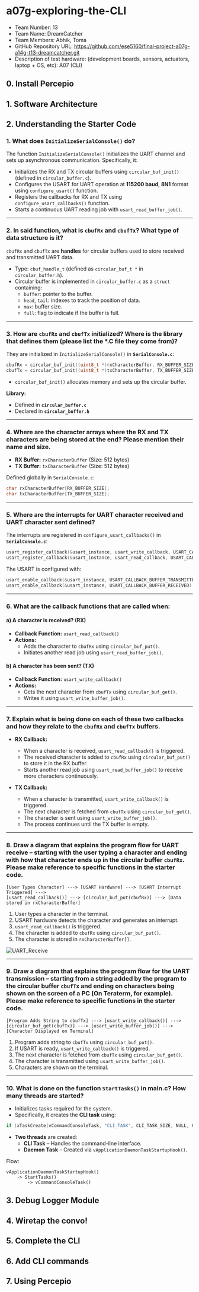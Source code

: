 # a07g-exploring-the-CLI

* Team Number: 13
* Team Name: DreamCatcher
* Team Members: Abhik, Toma
* GitHub Repository URL: https://github.com/ese5160/final-project-a07g-a14g-t13-dreamcatcher.git
* Description of test hardware: (development boards, sensors, actuators, laptop + OS, etc): A07 (CLI)

## 0. Install Percepio


## 1. Software Architecture


## 2. Understanding the Starter Code

### 1. What does `InitializeSerialConsole()` do?
The function `InitializeSerialConsole()` initializes the UART channel and sets up asynchronous communication. Specifically, it:
- Initializes the RX and TX circular buffers using `circular_buf_init()` (defined in `circular_buffer.c`).
- Configures the USART for UART operation at **115200 baud**, **8N1** format using `configure_usart()` function.
- Registers the callbacks for RX and TX using `configure_usart_callbacks()` function.
- Starts a continuous UART reading job with `usart_read_buffer_job()`.

---

### 2. In said function, what is `cbufRx` and `cbufTx`? What type of data structure is it?
`cbufRx` and `cbufTx` are **handles** for circular buffers used to store received and transmitted UART data.  
- Type: `cbuf_handle_t` (defined as `circular_buf_t *` in `circular_buffer.h`).  
- Circular buffer is implemented in `circular_buffer.c` as a `struct` containing:
  - `buffer`: pointer to the buffer.
  - `head`, `tail`: indexes to track the position of data.
  - `max`: buffer size.
  - `full`: flag to indicate if the buffer is full.

---

### 3. How are `cbufRx` and `cbufTx` initialized? Where is the library that defines them (please list the *.C file they come from)?
They are initialized in `InitializeSerialConsole()` in **`SerialConsole.c`**:
```c
cbufRx = circular_buf_init((uint8_t *)rxCharacterBuffer, RX_BUFFER_SIZE);
cbufTx = circular_buf_init((uint8_t *)txCharacterBuffer, TX_BUFFER_SIZE);
```
- `circular_buf_init()` allocates memory and sets up the circular buffer.

**Library:**  
- Defined in **`circular_buffer.c`**  
- Declared in **`circular_buffer.h`**  

---

### 4. Where are the character arrays where the RX and TX characters are being stored at the end? Please mention their name and size.
- **RX Buffer:** `rxCharacterBuffer` (Size: 512 bytes)  
- **TX Buffer:** `txCharacterBuffer` (Size: 512 bytes)  

Defined globally in `SerialConsole.c`:
```c
char rxCharacterBuffer[RX_BUFFER_SIZE];
char txCharacterBuffer[TX_BUFFER_SIZE];
```

---

### 5. Where are the interrupts for UART character received and UART character sent defined?
The interrupts are registered in `configure_usart_callbacks()` in **`SerialConsole.c`**:
```c
usart_register_callback(&usart_instance, usart_write_callback, USART_CALLBACK_BUFFER_TRANSMITTED);
usart_register_callback(&usart_instance, usart_read_callback, USART_CALLBACK_BUFFER_RECEIVED);
```
The USART is configured with:
```c
usart_enable_callback(&usart_instance, USART_CALLBACK_BUFFER_TRANSMITTED);
usart_enable_callback(&usart_instance, USART_CALLBACK_BUFFER_RECEIVED);
```

---

### 6. What are the callback functions that are called when:
#### a) A character is received? (RX)
- **Callback Function:** `usart_read_callback()`  
- **Actions:**
  - Adds the character to `cbufRx` using `circular_buf_put()`.
  - Initiates another read job using `usart_read_buffer_job()`.

#### b) A character has been sent? (TX)
- **Callback Function:** `usart_write_callback()`  
- **Actions:**
  - Gets the next character from `cbufTx` using `circular_buf_get()`.
  - Writes it using `usart_write_buffer_job()`.

---

### 7. Explain what is being done on each of these two callbacks and how they relate to the `cbufRx` and `cbufTx` buffers.
- **RX Callback:**  
  - When a character is received, `usart_read_callback()` is triggered.  
  - The received character is added to `cbufRx` using `circular_buf_put()` to store it in the RX buffer.  
  - Starts another read job using `usart_read_buffer_job()` to receive more characters continuously.  

- **TX Callback:**  
  - When a character is transmitted, `usart_write_callback()` is triggered.  
  - The next character is fetched from `cbufTx` using `circular_buf_get()`.  
  - The character is sent using `usart_write_buffer_job()`.  
  - The process continues until the TX buffer is empty.  

---

### 8. Draw a diagram that explains the program flow for UART receive – starting with the user typing a character and ending with how that character ends up in the circular buffer `cbufRx`. Please make reference to specific functions in the starter code.
```plaintext
[User Types Character] ---> [USART Hardware] ---> [USART Interrupt Triggered] ---> 
[usart_read_callback()] ---> [circular_buf_put(cbufRx)] ---> [Data stored in rxCharacterBuffer]
```

1. User types a character in the terminal.  
2. USART hardware detects the character and generates an interrupt.  
3. `usart_read_callback()` is triggered.  
4. The character is added to `cbufRx` using `circular_buf_put()`.  
5. The character is stored in `rxCharacterBuffer[]`.  

![UART_Receive](IMAGESA07/%20UART_receive.png)

---

### 9. Draw a diagram that explains the program flow for the UART transmission – starting from a string added by the program to the circular buffer `cbufTx` and ending on characters being shown on the screen of a PC (On Teraterm, for example). Please make reference to specific functions in the starter code.
```plaintext
[Program Adds String to cbufTx] ---> [usart_write_callback()] ---> 
[circular_buf_get(cbufTx)] ---> [usart_write_buffer_job()] ---> 
[Character Displayed on Terminal]
```

1. Program adds string to `cbufTx` using `circular_buf_put()`.  
2. If USART is ready, `usart_write_callback()` is triggered.  
3. The next character is fetched from `cbufTx` using `circular_buf_get()`.  
4. The character is transmitted using `usart_write_buffer_job()`.  
5. Characters are shown on the terminal.  

---

### 10. What is done on the function `StartTasks()` in main.c? How many threads are started?
- Initializes tasks required for the system.
- Specifically, it creates the **CLI task** using:
```c
if (xTaskCreate(vCommandConsoleTask, "CLI_TASK", CLI_TASK_SIZE, NULL, CLI_PRIORITY, &cliTaskHandle) != pdPASS)
```
- **Two threads** are created:
  - **CLI Task** – Handles the command-line interface.
  - **Daemon Task** – Created via `vApplicationDaemonTaskStartupHook()`.

Flow:
```plaintext
vApplicationDaemonTaskStartupHook()
    -> StartTasks()
        -> vCommandConsoleTask()
```

## 3. Debug Logger Module


## 4. Wiretap the convo!

## 5. Complete the CLI


## 6. Add CLI commands

## 7. Using Percepio